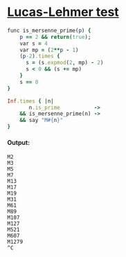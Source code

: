 [1]: http://rosettacode.org/wiki/Lucas-Lehmer_test

# [Lucas-Lehmer test][1]

```ruby
func is_mersenne_prime(p) {
    p == 2 && return(true);
    var s = 4
    var mp = (2**p - 1)
    (p-2).times {
      s = (s.expmod(2, mp) - 2)
      s < 0 && (s += mp)
    }
    s == 0
}

Inf.times { |n|
       n.is_prime           ->
    && is_mersenne_prime(n) ->
    && say "M#{n}"
}
```

#### Output:
```
M2
M3
M5
M7
M13
M17
M19
M31
M61
M89
M107
M127
M521
M607
M1279
^C
```
